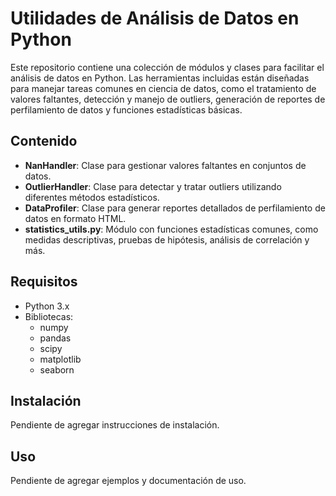 # Utilidades de Análisis de Datos en Python

Este repositorio contiene una colección de módulos y clases para facilitar el análisis de datos en Python. Las herramientas incluidas están diseñadas para manejar tareas comunes en ciencia de datos, como el tratamiento de valores faltantes, detección y manejo de outliers, generación de reportes de perfilamiento de datos y funciones estadísticas básicas.

## Contenido

- **NanHandler**: Clase para gestionar valores faltantes en conjuntos de datos.
- **OutlierHandler**: Clase para detectar y tratar outliers utilizando diferentes métodos estadísticos.
- **DataProfiler**: Clase para generar reportes detallados de perfilamiento de datos en formato HTML.
- **statistics_utils.py**: Módulo con funciones estadísticas comunes, como medidas descriptivas, pruebas de hipótesis, análisis de correlación y más.

## Requisitos

- Python 3.x
- Bibliotecas:
  - numpy
  - pandas
  - scipy
  - matplotlib
  - seaborn

## Instalación

Pendiente de agregar instrucciones de instalación.

## Uso

Pendiente de agregar ejemplos y documentación de uso.
